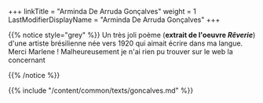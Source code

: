 +++
linkTitle = "Arminda De Arruda Gonçalves"
weight = 1
LastModifierDisplayName = "Arminda De Arruda Gonçalves"
+++


{{% notice style="grey" %}}
Un très joli poème (**extrait de l'oeuvre *Rêverie***) d'une artiste brésilienne née vers 1920 qui aimait écrire dans ma langue. Merci Marlene ! Malheureusement je n'ai rien pu trouver sur le web la concernant

{{% /notice %}}

{{% include "/content/common/texts/goncalves.md" %}}
